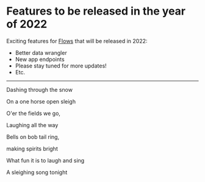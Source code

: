 # Features to be released in the year of 2022

Exciting features for [Flows](https://www.snaplogic.com/products/snaplogic-flows) that will be released in 2022:
* Better data wrangler
* New app endpoints
* Please stay tuned for more updates!
* Etc.

--------------

Dashing through the snow

On a one horse open sleigh

O'er the fields we go,

Laughing all the way

Bells on bob tail ring,

making spirits bright

What fun it is to laugh and sing

A sleighing song tonight